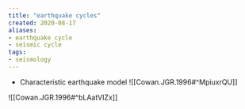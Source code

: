 ```yaml
---
title: "earthquake cycles"
created: 2020-08-17
aliases:
- earthquake cycle
- seismic cycle
tags:
- seismology
---
```


* Characteristic earthquake model
![[Cowan.JGR.1996#^MpiuxrQU]]

![[Cowan.JGR.1996#^bLAatVIZx]]

